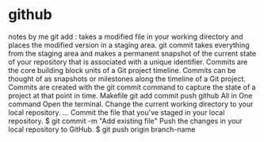 # github
notes by me 
git add : takes a modified file in your working directory and places the modified version in a staging area. git commit takes everything from the staging area and makes a permanent snapshot of the current state of your repository that is associated with a unique identifier.
Commits are the core building block units of a Git project timeline. Commits can be thought of as snapshots or milestones along the timeline of a Git project. Commits are created with the git commit command to capture the state of a project at that point in time.
Makefile git add commit push github All in One command
Open the terminal. Change the current working directory to your local repository. ...
Commit the file that you've staged in your local repository. $ git commit -m "Add existing file"
Push the changes in your local repository to GitHub. $ git push origin branch-name

